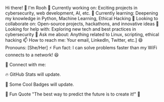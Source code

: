 Hi there! 👋 I'm Rooh
🔭 Currently working on: Exciting projects in cybersecurity, web development, AI, etc.
🌱 Currently learning: Deepening my knowledge in Python, Machine Learning, Ethical Hacking
👯 Looking to collaborate on: Open-source projects, hackathons, and innovative ideas
🤔 Looking for help with: Exploring new tech and best practices in cybersecurity
💬 Ask me about: Anything related to Linux, scripting, ethical hacking
📫 How to reach me: Your email, LinkedIn, Twitter, etc.]
😄 Pronouns: [She/Her]
⚡ Fun fact: I can solve problems faster than my WiFi connects to a network! 😆

🚀 Connect with me:



🔥 GitHub Stats
will update.


🎯 Some Cool Badges
will update.

📌 Fun Quote
"The best way to predict the future is to create it!" 🚀


